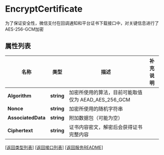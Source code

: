# EncryptCertificate

为了保证安全性，微信支付在回调通知和平台证书下载接口中，对关键信息进行了AES-256-GCM加密 

## 属性列表

名称 | 类型 | 描述 | 补充说明
------------ | ------------- | ------------- | -------------
**Algorithm** | **string** | 加密所使用的算法，目前可能取值仅为 AEAD_AES_256_GCM  | 
**Nonce** | **string** | 加密所使用的随机字符串  | 
**AssociatedData** | **string** | 附加数据包（可能为空）  | 
**Ciphertext** | **string** | 证书内容密文，解密后会获得证书完整内容  | 

[\[返回类型列表\]](README.md#类型列表)
[\[返回接口列表\]](README.md#接口列表)
[\[返回服务README\]](README.md)


